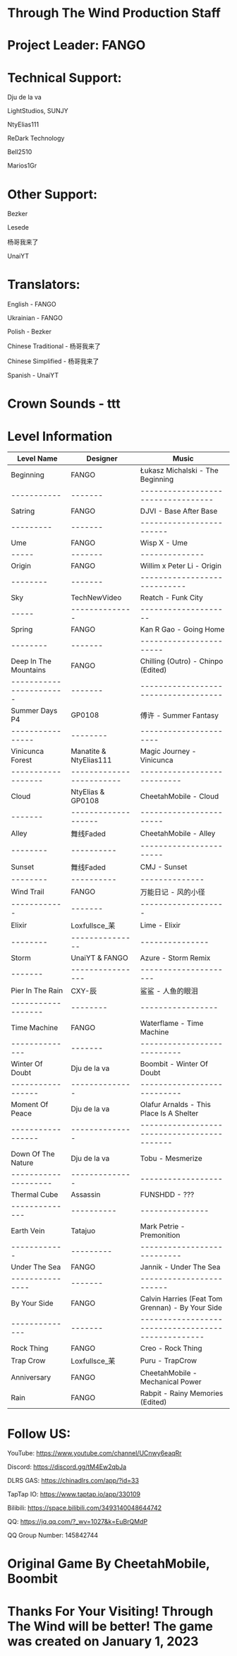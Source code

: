 # Through The Wind Production Staff
# Project Leader: FANGO
# Technical Support:

Dju de la va

LightStudios, SUNJY

NtyElias111

ReDark Technology

Bell2510

Marios1Gr

# Other Support:

Bezker

Lesede

杨哥我来了

UnaiYT

# Translators:                          
English - FANGO     

Ukrainian - FANGO

Polish - Bezker

Chinese Traditional - 杨哥我来了

Chinese Simplified - 杨哥我来了

Spanish - UnaiYT

# Crown Sounds - ttt
# Level Information
| Level Name | Designer | Music |
|------------|----------|-------|
| Beginning | FANGO | Łukasz Michalski - The Beginning |
|-----------|-------|----------------------------------|
| Satring | FANGO | DJVI - Base After Base |
|---------|-------|------------------------|
| Ume | FANGO | Wisp X - Ume |
|-----|-------|--------------|
| Origin | FANGO | Willim x Peter Li - Origin |
|--------|-------|----------------------------|
| Sky | TechNewVideo | Reatch - Funk City |
|-----|--------------|--------------------|
| Spring | FANGO | Kan R Gao - Going Home |
|--------|-------| -----------------------|
| Deep In The Mountains | FANGO | Chilling (Outro) - Chinpo (Edited) |
|-----------------------|-------|------------------------------------|
| Summer Days P4 | GP0108 | 傅许 - Summer Fantasy |
|----------------|--------|----------------------|
| Vinicunca Forest | Manatite & NtyElias111 | Magic Journey - Vinicunca |
|------------------|------------------------|---------------------------|
| Cloud | NtyElias & GP0108 | CheetahMobile - Cloud |
|-------|-------------------|-----------------------|
| Alley  | 舞线Faded | CheetahMobile - Alley |
|--------|----------|-----------------------|
| Sunset | 舞线Faded | CMJ - Sunset |
|--------|----------|--------------|
| Wind Trail | FANGO | 万能日记 -  风的小径 |
|------------|-------| -------------------|
| Elixir | Loxfullsce_苿 | Lime - Elixir |
|--------|---------------|---------------|
| Storm | UnaiYT & FANGO | Azure - Storm Remix |
|-------|----------------|---------------------|
| Pier In The Rain | CXY-辰 | 鲨鲨 - 人鱼的眼泪 |
|------------------|--------|-----------------|
| Time Machine | FANGO | Waterflame - Time Machine |
|--------------|-------|---------------------------|
| Winter Of Doubt | Dju de la va | Boombit - Winter Of Doubt |
|-----------------|--------------|---------------------------|
| Moment Of Peace | Dju de la va | Olafur Arnalds -  This Place Is A Shelter |
|-----------------|--------------|-------------------------------------------|
| Down Of The Nature | Dju de la va | Tobu - Mesmerize |
|--------------------|--------------|------------------|
| Thermal Cube | Assassin | FUNSHDD - ??? |
|--------------|----------|---------------|
| Earth Vein | Tatajuo | Mark Petrie - Premonition |
|------------|---------|---------------------------|
| Under The Sea | FANGO | Jannik - Under The Sea |
|---------------|-------|------------------------|
| By Your Side | FANGO | Calvin Harries (Feat Tom Grennan) - By Your Side |
|--------------|-------|--------------------------------------------------|
| Rock Thing | FANGO | Creo - Rock Thing |
| Trap Crow | Loxfullsce_苿 | Puru - TrapCrow |
| Anniversary | FANGO | CheetahMobile - Mechanical Power |
| Rain | FANGO | Rabpit - Rainy Memories (Edited) |
# Follow US:

YouTube: https://www.youtube.com/channel/UCnwy6eaqRr

Discord: https://discord.gg/tM4Ew2qbJa

DLRS GAS: https://chinadlrs.com/app/?id=33

TapTap IO: https://www.taptap.io/app/330109

Bilibili: https://space.bilibili.com/3493140048644742

QQ: https://jq.qq.com/?_wv=1027&k=EuBrQMdP

QQ Group Number: 145842744

# Original Game By CheetahMobile, Boombit
# Thanks For Your Visiting! Through The Wind will be better! The game was created on January 1, 2023
